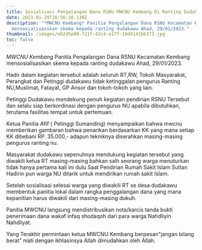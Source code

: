 ```yaml
---
title: Sosialisasi Pengalangan Dana RSNU MWCNU Kembang Di Ranting Dudakawu
date: 2023-01-29T10:56:10.130Z
description: "*M﻿WCNU Kembang* Panitia Pengalangan Dana RSNU Kecamatan Kembang
  mensosialisasikan skema kepada ranting dudakawu Ahad, 29/01/2023."
thumbnail: /images/eb2d5e08-721f-42c4-a17f-10d4141bb373.jpg
toc: false
---
```

*M﻿WCNU Kembang* Panitia Pengalangan Dana RSNU Kecamatan Kembang mensosialisasikan skema kepada ranting dudakawu Ahad, 29/01/2023.

Hadir dalam kegiatan tersebut adalah seluruh RT,RW, Tokoh Masyarakat, Perangkat dan Petinggi dudakawu tidak ketinggalan pengurus Ranting NU,Muslimat, Fatayat, GP Ansor dan tokoh-tokoh yang lain.

P﻿etinggi Dudakawu mendekung penuh kegiatan pendirian RSNU Tersebut dan selalu siap berkordinasi dengan pengurus NU apabila dibutuhkan, terutama fasilitas tempat untuk pertemuan.

K﻿etua Panitia Afif ( Petinggi Sumanding) menyampaikan bahwa mwcnu memberikan gambaran bahwa penarikan berdasarkan KK yang mana setiap KK dibebani RP. 35.000,- adapun tekniknya diserahkan masing-masing pengurus ranting nu.

M﻿asyarakat dudakawu sepenuhnya mendukung kegiatan tersebut yang diwakili ketua RT masing-masing bahkan salh seorang warga menuturkan tidak hanya pertama kali ini dulu Saat Pendirian Rumah Sakit Islam Sultan Hadirin pun warga NU ditarik untuk mendirikan rumah sakit Islam.

Setelah sosialisasi selesai warga yang diwakili RT se desa dudakawu membentuk panitia lokal dalam rangka penggalangan dana yang mana kepanitian harus diwakili dari masing-masing dukuh.

Panitia MWCNU langsung mendistribusikan nota/karcis tanda bukti penerimaan dana wakaf infaq shodaqoh dari  para warga Nahdliyin Nahdliyat.

Y﻿ang Terakhir permintaan ketua MWCNU Kembang berpesan"jangan bilang berat" niati dengan ikhlasinsya Allah dimudahkan oleh Allah.